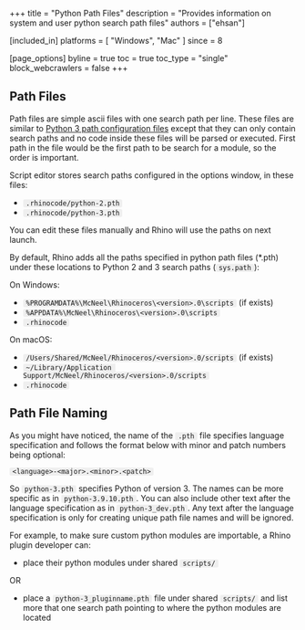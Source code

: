 +++
title = "Python Path Files"
description = "Provides information on system and user python search path files"
authors = ["ehsan"]

[included_in]
platforms = [ "Windows", "Mac" ]
since = 8

[page_options]
byline = true
toc = true
toc_type = "single"
block_webcrawlers = false
+++

<style>
    .main-content img { zoom: 50%; }
    code {
        background-color: #efefef;
        padding-left: 5px;
        padding-right: 5px;
        border-radius: 3px;
    }
</style>

## Path Files

Path files are simple ascii files with one search path per line. These files are similar to [Python 3 path configuration files](https://docs.python.org/3/library/site.html) except that they can only contain search paths and no code inside these files will be parsed or executed. First path in the file would be the first path to be search for a module, so the order is important.

Script editor stores search paths configured in the options window, in these files:

- `.rhinocode/python-2.pth`
- `.rhinocode/python-3.pth`

You can edit these files manually and Rhino will use the paths on next launch.

By default, Rhino adds all the paths specified in python path files (*.pth) under these locations to Python 2 and 3 search paths (`sys.path`):

On Windows:

- `%PROGRAMDATA%\McNeel\Rhinoceros\<version>.0\scripts` (if exists)
- `%APPDATA%\McNeel\Rhinoceros\<version>.0\scripts`
- `.rhinocode`

On macOS:

- `/Users/Shared/McNeel/Rhinoceros/<version>.0/scripts` (if exists)
- `~/Library/Application Support/McNeel/Rhinoceros/<version>.0/scripts`
- `.rhinocode`

## Path File Naming

As you might have noticed, the name of the `.pth` file specifies language specification and follows the format below with minor and patch numbers being optional:

`<language>-<major>.<minor>.<patch>`

So `python-3.pth` specifies Python of version 3. The names can be more specific as in `python-3.9.10.pth`. You can also include other text after the language specification as in `python-3_dev.pth`. Any text after the language specification is only for creating unique path file names and will be ignored.

For example, to make sure custom python modules are importable, a Rhino plugin developer can:

- place their python modules under shared `scripts/`

OR

- place a `python-3_pluginname.pth` file under shared `scripts/` and list more that one search path pointing to where the python modules are located
